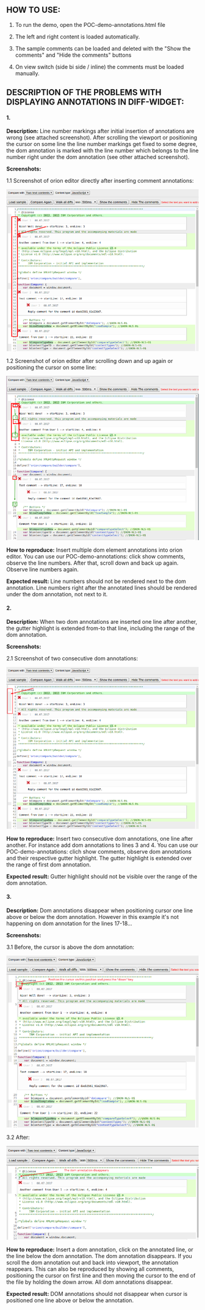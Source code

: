 ## HOW TO USE:

1. To run the demo, open the POC-demo-annotations.html file

2. The left and right content is loaded automatically.

3. The sample comments can be loaded and deleted with the "Show the comments" and "Hide the comments" buttons

4. On view switch (side bi side / inline) the comments must be loaded manually.


## DESCRIPTION OF THE PROBLEMS WITH DISPLAYING ANNOTATIONS IN DIFF-WIDGET:

#### 1.

**Description:** Line number markings after initial insertion of annotations are wrong (see attached screenshot). After scrolling the viewport or positioning the cursor on some line the  line number markings get fixed to some degree, the dom annotation is marked with the line number which belongs to the line number right under the dom annotation (see other attached screenshot).

**Screenshots:**

1.1 Screenshot of orion editor directly after inserting comment annotations:

![alt text](./img/1_1.png "Screenshot of orion editor directly after inserting comment annotations")

1.2 Screenshot of orion editor after scrolling down and up again or positioning the cursor on some line:

![alt text](./img/1_2.png "Screenshot of orion editor after scrolling down and up again")

**How to reproduce:** Insert multiple dom element annotations into orion editor. You can use our POC-demo-annotations: click show comments, observe the line numbers. After that, scroll down and back up again. Observe line numbers again.  

**Expected result:** Line numbers should not be rendered next to the dom annotation. Line numbers right after the annotated lines should be rendered under the dom annotation, not next to it.

#### 2.

**Description:** When two dom annotations are inserted one line after another, the gutter highlight is extended from-to that line, including the range of the dom annotation.

**Screenshots:**

2.1 Screenshot of two consecutive dom annotations:

![alt text](./img/2_1.png "Screenshot of two consecutive dom annotations")

**How to reproduce:** Insert two consecutive dom annotations, one line after another. For instance add dom annotations to lines 3 and 4. You can use our POC-demo-annotations: clich show comments, observe dom annotations and their respective gutter highlight. The gutter highlight is extended over the range of first dom annotation.

**Expected result:** Gutter highlight should not be visible over the range of the dom annotation.


#### 3.

**Description:** Dom annotations disappear when positioning cursor one line above or below the dom annotation. However in this example it's not happening on dom annotation for the lines 17-18...

**Screenshots:**

3.1 Before, the cursor is above the dom annotation:

![alt text](./img/3_1.png "The cursor is above the dom annotation")

3.2 After:

![alt text](./img/3_2.png "The doma annotation disappears")

**How to reproduce:** Insert a dom annotation, click on the annotated line, or the line below the dom annotation. The dom annotation disappears. If you scroll the dom annotation out and back into viewport, the annotation reappears. This can also be reproduced by showing all comments,  positioning the cursor on first line and then moving the cursor to the end of the file by holding the down arrow. All dom annotations disappear.

**Expected result:** DOM annotations should not disappear when cursor is positioned one line above or below the annotation.
